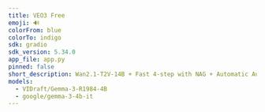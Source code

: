 ```yaml
---
title: VEO3 Free
emoji: 🔊
colorFrom: blue
colorTo: indigo
sdk: gradio
sdk_version: 5.34.0
app_file: app.py
pinned: false
short_description: Wan2.1-T2V-14B + Fast 4-step with NAG + Automatic Audio
models:
  - VIDraft/Gemma-3-R1984-4B
  - google/gemma-3-4b-it
---
```

